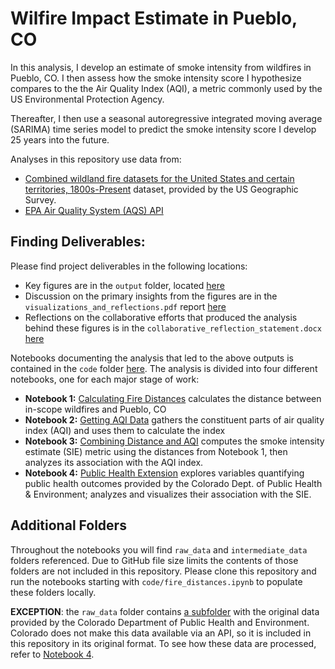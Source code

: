 # Wilfire Impact Estimate in Pueblo, CO

In this analysis, I develop an estimate of smoke intensity from wildfires in Pueblo, CO. I then assess how the smoke intensity score I hypothesize compares to the the Air Quality Index (AQI), a metric commonly used by the US Environmental Protection Agency. 

Thereafter, I then use a seasonal autoregressive integrated moving average (SARIMA) time series model to predict the smoke intensity score I develop 25 years into the future.

Analyses in this repository use data from:
- [Combined wildland fire datasets for the United States and certain territories, 1800s-Present](https://www.sciencebase.gov/catalog/item/61aa537dd34eb622f699df81) dataset, provided by the US Geographic Survey. 
- [EPA Air Quality System (AQS) API](https://aqs.epa.gov/aqsweb/documents/data_api.html)

## Finding Deliverables:
Please find project deliverables in the following locations:
- Key figures are in the `output` folder, located [here](./output/)
- Discussion on the primary insights from the figures are in the `visualizations_and_reflections.pdf` report [here](./visualizations_and_reflections.pdf)
- Reflections on the collaborative efforts that produced the analysis behind these figures is in the `collaborative_reflection_statement.docx` [here](./collaborative_reflection_statement.docx)

Notebooks documenting the analysis that led to the above outputs is contained in the `code` folder [here](./code/). The analysis is divided into four different notebooks, one for each major stage of work:
- **Notebook 1:** [Calculating Fire Distances](./code/fire_distances.ipynb) calculates the distance between in-scope wildfires and Pueblo, CO 
- **Notebook 2:** [Getting AQI Data](./code/getting_aqi.data.ipynb) gathers the constituent parts of air quality index (AQI) and uses them to calculate the index
- **Notebook 3:** [Combining Distance and AQI](./code/combining_distance_and_aqi.ipynb) computes the smoke intensity estimate (SIE) metric using the distances from Notebook 1, then analyzes its association with the AQI index.
- **Notebook 4:** [Public Health Extension](./code/public_health_extension.ipynb) explores variables quantifying public health outcomes provided by the Colorado Dept. of Public Health & Environment; analyzes and visualizes their association with the SIE.

## Additional Folders
Throughout the notebooks you will find `raw_data` and `intermediate_data` folders referenced. Due to GitHub file size limits the contents of those folders are not included in this repository. Please clone this repository and run the notebooks starting with `code/fire_distances.ipynb` to populate these folders locally.

**EXCEPTION**: the `raw_data` folder contains [a subfolder](./raw_data/colorado_epht_data/) with the original data provided by the Colorado Department of Public Health and Environment. Colorado does not make this data available via an API, so it is included in this repository in its original format. To see how these data are processed, refer to [Notebook 4](./code/public_health_extension.ipynb).